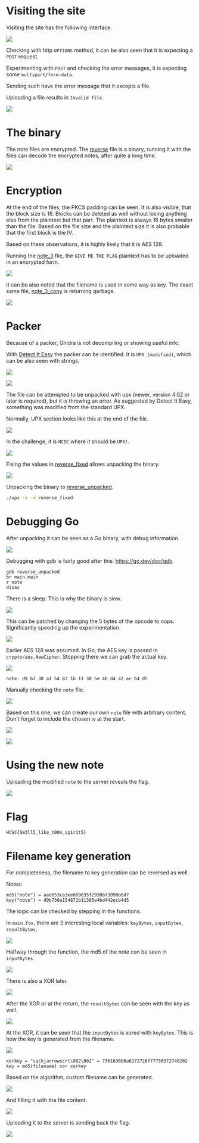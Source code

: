 # Visiting the site

Visiting the site has the following interface.

![](screenshots/1.png)

Checking with http `OPTIONS` method, it can be also seen that it is expecting a `POST` request.

Experimenting with `POST` and checking the error messages, it is expecting some `multipart/form-data`.

Sending such have the error message that it excepts a file.

Uploading a file results in `Invalid file`.

![](screenshots/2.png)

# The binary

The note files are encrypted. The [reverse](workdir/challenge/reverse) file is a binary, running it with the files can decode the encrypted notes, after quite a long time.

![](screenshots/3.png)

# Encryption

At the end of the files, the PKCS padding can be seen. It is also visible, that the block size is 16. Blocks can be deleted as well without losing anything else from the plaintext but that part. The plaintext is always 16 bytes smaller than the file. Based on the file size and the plaintext size it is also probable that the first block is the IV.

Based on these observations, it is highly likely that it is AES 128.

Running the [note_3](workdir/challenge/note_3) file, the `GIVE ME THE FLAG` plaintext has to be uploaded in an encrypted form.

![](screenshots/4.png)

It can be also noted that the filename is used in some way as key. The exact same file, [note_3_copy](workdir/challenge/note_3_copy) is returning garbage.

![](screenshots/5.png)

# Packer

Because of a packer, Ghidra is not decompiling or showing useful info.

With [Detect It Easy](https://github.com/horsicq/Detect-It-Easy) the packer can be identified. It is `UPX (modified)`, which can be also seen with strings.

![](screenshots/6.png)

![](screenshots/7.png)

The file can be attempted to be unpacked with upx (newer, version 4.02 or later is required), but it is throwing an error. As suggested by Detect It Easy, something was modified from the standard UPX.

Normally, UPX section looks like this at the end of the file.

![](screenshots/8.png)

In the challenge, it is `HCSC` where it should be `UPX!`.

![](screenshots/9.png)

Fixing the values in [reverse_fixed](workdir/challenge/reverse_fixed) allows unpacking the binary. 

![](screenshots/10.png)

Unpacking the binary to [reverse_unpacked](workdir/challenge/reverse_unpacked).

```bash
./upx -k -d reverse_fixed
```
# Debugging Go

After unpacking it can be seen as a Go binary, with debug information.

![](screenshots/11.png)

Debugging with gdb is fairly good after this. <https://go.dev/doc/gdb>

```
gdb reverse_unpacked
br main.main
r note
disas
```

There is a sleep. This is why the binary is slow.

![](screenshots/12.png)

This can be patched by changing the 5 bytes of the opcode to nops. Significantly speeding up the experimentation.

![](screenshots/13.png)

Earlier AES 128 was assumed. In Go, the AES key is passed in `crypto/aes.NewCipher`. Stopping there we can grab the actual key.

![](screenshots/14.png)

```
note: d9 b7 30 a1 54 87 1b 11 30 5e 4b d4 42 ec b4 d5
```

Manually checking the `note` file.

![](screenshots/15.png)

Based on this one, we can create our own `note` file with arbitrary content. Don't forget to include the chosen iv at the start.

![](screenshots/16.png)

![](screenshots/17.png)

# Using the new note

Uploading the modified `note` to the server reveals the flag.

![](screenshots/18.png)

# Flag
`HCSC{Sm3ll5_l1ke_t00n_sp1r1t5}`

# Filename key generation

For completeness, the filename to key generation can be reversed as well.

Notes:
```
md5("note") = aad653ca3ee669635f2938b73098b6d7
key("note") = d9b730a154871b11305e4bd442ecb4d5
```

The logic can be checked by stepping in the functions.

In `main.Fox`, there are 3 interesting local variables: `keyBytes`, `inputBytes`, `resultBytes`.

![](screenshots/19.png)

Halfway through the function, the md5 of the note can be seen in `inputBytes`.

![](screenshots/20.png)

There is also a XOR later.

![](screenshots/21.png)

After the XOR or at the return, the `resultBytes` can be seen with the key as well.

![](screenshots/22.png)

At the XOR, it can be seen that the `inputBytes` is xored with `keyBytes`. This is how the key is generated from the filename.

![](screenshots/23.png)

```
xorkey = "sackjarrowscrt\002\002" = 7361636b6a6172726f77736372740202
key = md5(filename) xor xorkey
```

Based on the algorithm, custom filename can be generated.

![](screenshots/24.png)

And filling it with the file content.

![](screenshots/25.png)

Uploading it to the server is sending back the flag.

![](screenshots/26.png)
